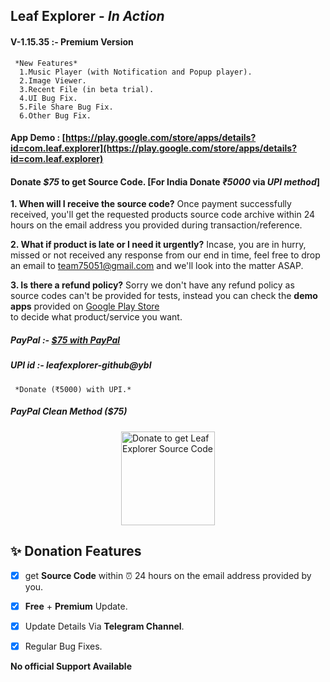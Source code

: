 ## Leaf Explorer - *In Action*
#### V-1.15.35 :- Premium Version
     *New Features*
      1.Music Player (with Notification and Popup player).
      2.Image Viewer.
      3.Recent File (in beta trial).
      4.UI Bug Fix.
      5.File Share Bug Fix.
      6.Other Bug Fix.
#### App Demo : [https://play.google.com/store/apps/details?id=com.leaf.explorer](https://play.google.com/store/apps/details?id=com.leaf.explorer)<br>

#### Donate *$75* to get Source Code. [For India Donate *₹5000* via *UPI method*]
**1. When will I receive the source code?**
Once payment successfully received, you'll get the requested products source code archive within 24 hours on the email address you provided during transaction/reference.

**2. What if product is late or I need it urgently?**
Incase, you are in hurry, missed or not received any response from our end in time, feel free to drop an email to team75051@gmail.com and we'll look into the matter ASAP.

**3. Is there a refund policy?**
Sorry we don't have any refund policy as source codes can't be provided for tests, instead you can check the **demo apps** provided on [Google Play Store](https://play.google.com/store/apps/details?id=com.leaf.explorer)</br> to decide what product/service you want.

##### PayPal :- [*$75* with PayPal](https://try-tolearn.blogspot.com/2021/02/paypal-for-leaf-explorer.html)</br>

##### UPI id :- leafexplorer-github@ybl 
     *Donate (₹5000) with UPI.*

##### PayPal Clean Method ($75)
<a href="http://paypal.me/premium813" target="_blank" title="Buy me a Coffee"><img width="150" style="border:0px;width:150px;display:block;margin:0 auto" src="https://github.com/mjbdl/Premium-SmartWebView/blob/master/app/donate-now-button-n-dim-300x162.jpg" border="0" alt="Donate to get Leaf Explorer Source Code" /></a>

## ✨ Donation Features
- [x] get **Source Code** within ⏰ 24 hours on the email address provided by you.
- [x] **Free** + **Premium** Update.
- [x] Update Details Via **Telegram Channel**.
- [x] Regular Bug Fixes.



**No official Support Available**
